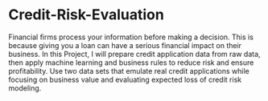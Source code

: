 # Credit-Risk-Evaluation
Financial firms process your information before making a decision. This is because giving you a loan can have a serious financial impact on their business.
In this Project, I will prepare credit application data from raw data, then apply machine learning and business rules to reduce risk and ensure profitability.
Use two data sets that emulate real credit applications while focusing on business value and evaluating expected loss of credit risk modeling.
